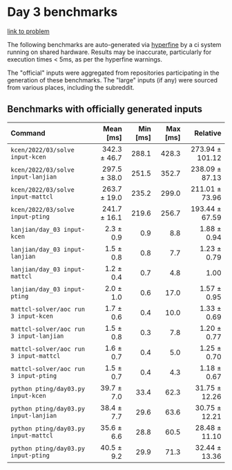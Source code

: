# Day 3 benchmarks

[link to problem](http://adventofcode.com/2022/day/3)

The following benchmarks are auto-generated via [hyperfine](https://github.com/sharkdp/hyperfine) by a ci system running on shared hardware. Results may be inaccurate, particularly for execution times < 5ms, as per the hyperfine warnings.

The "official" inputs were aggregated from repositories participating in the generation of these benchmarks. The "large" inputs (if any) were sourced from various places, including the subreddit.

## Benchmarks with officially generated inputs
| Command | Mean [ms] | Min [ms] | Max [ms] | Relative |
|:---|---:|---:|---:|---:|
| `kcen/2022/03/solve input-kcen` | 342.3 ± 46.7 | 288.1 | 428.3 | 273.94 ± 101.12 |
| `kcen/2022/03/solve input-lanjian` | 297.5 ± 38.0 | 251.5 | 352.7 | 238.09 ± 87.13 |
| `kcen/2022/03/solve input-mattcl` | 263.7 ± 19.0 | 235.2 | 299.0 | 211.01 ± 73.96 |
| `kcen/2022/03/solve input-pting` | 241.7 ± 16.1 | 219.6 | 256.7 | 193.44 ± 67.59 |
| `lanjian/day_03 input-kcen` | 2.3 ± 0.9 | 0.9 | 8.8 | 1.88 ± 0.94 |
| `lanjian/day_03 input-lanjian` | 1.5 ± 0.8 | 0.8 | 7.7 | 1.23 ± 0.79 |
| `lanjian/day_03 input-mattcl` | 1.2 ± 0.4 | 0.7 | 4.8 | 1.00 |
| `lanjian/day_03 input-pting` | 2.0 ± 1.0 | 0.6 | 17.0 | 1.57 ± 0.95 |
| `mattcl-solver/aoc run 3 input-kcen` | 1.7 ± 0.6 | 0.4 | 10.0 | 1.33 ± 0.69 |
| `mattcl-solver/aoc run 3 input-lanjian` | 1.5 ± 0.8 | 0.3 | 7.8 | 1.20 ± 0.77 |
| `mattcl-solver/aoc run 3 input-mattcl` | 1.6 ± 0.7 | 0.4 | 5.0 | 1.25 ± 0.70 |
| `mattcl-solver/aoc run 3 input-pting` | 1.5 ± 0.7 | 0.4 | 4.3 | 1.18 ± 0.67 |
| `python pting/day03.py input-kcen` | 39.7 ± 7.0 | 33.4 | 62.3 | 31.75 ± 12.26 |
| `python pting/day03.py input-lanjian` | 38.4 ± 7.7 | 29.6 | 63.6 | 30.75 ± 12.21 |
| `python pting/day03.py input-mattcl` | 35.6 ± 6.6 | 28.8 | 60.5 | 28.48 ± 11.10 |
| `python pting/day03.py input-pting` | 40.5 ± 9.2 | 29.9 | 71.3 | 32.44 ± 13.36 |
